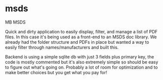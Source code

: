 # msds
MB MSDS

Quick and dirty application to easily display, filter, and manage a list of PDF files.  In this case it's being used as a front-end to an MSDS doc library.  We already had the folder structure and PDFs in place but wanted a way to easily filter through names/manufacturers and built this.

Backend is using a simple sqlite db with just 3 fields plus primary key, the code is mostly commented but it's also extremely simple so should be easy to figure out what's going on.  Probably a lot of room for optimization and to make better choices but you get what you pay for!

